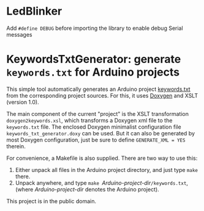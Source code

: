 # LedBlinker

Add `#define DEBUG` before importing the library to enable debug Serial messages

# KeywordsTxtGenerator: generate `keywords.txt` for Arduino projects

This simple tool automatically generates an Arduino project
[keywords.txt](https://spencer.bliven.us/index.php/2012/01/18/arduino-ide-keywords/)
from the corresponding project sources. For this, it uses [Doxygen](http://www.doxygen.org) and XSLT (version 1.0).

The main component of the current "project" is the XSLT transformation `doxygen2keywords.xsl`,
which transforms a Doxygen xml file to the `keywords.txt` file. The enclosed Doxygen minimalist configuration file `keywords_txt_generator.doxy`
can be used. But it can also be generated by most Doxygen configuration, just be sure to define `GENERATE_XML = YES` therein.

For convenience, a Makefile is also supplied. There are two way to use this:

1. Either unpack all files in the Arduino project directory, and just type `make` there.
2. Unpack anywhere, and type `make `_Arduino-project-dir_`/keywords.txt`,
(where _Arduino-project-dir_ denotes the Arduino project).

This project is in the public domain.